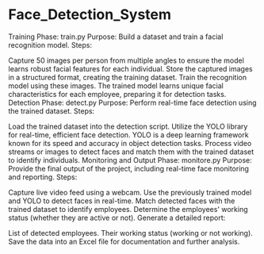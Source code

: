 # Face_Detection_System
Training Phase: train.py Purpose: Build a dataset and train a facial recognition model.
Steps:

Capture 50 images per person from multiple angles to ensure the model learns robust facial features for each individual.
Store the captured images in a structured format, creating the training dataset.
Train the recognition model using these images. The trained model learns unique facial characteristics for each employee, preparing it for detection tasks.
Detection Phase: detect.py Purpose: Perform real-time face detection using the trained dataset.
Steps:

Load the trained dataset into the detection script.
Utilize the YOLO library for real-time, efficient face detection. YOLO is a deep learning framework known for its speed and accuracy in object detection tasks.
Process video streams or images to detect faces and match them with the trained dataset to identify individuals.
Monitoring and Output Phase: monitore.py Purpose: Provide the final output of the project, including real-time face monitoring and reporting.
Steps:

Capture live video feed using a webcam.
Use the previously trained model and YOLO to detect faces in real-time.
Match detected faces with the trained dataset to identify employees.
Determine the employees' working status (whether they are active or not).
Generate a detailed report:

List of detected employees.
Their working status (working or not working).
Save the data into an Excel file for documentation and further analysis.
